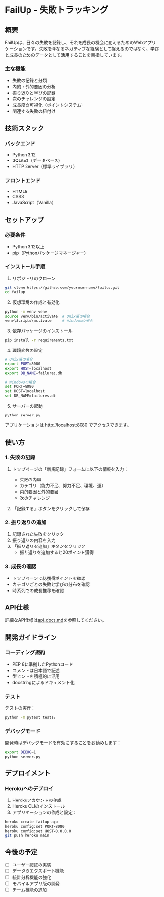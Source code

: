 # FailUp - 失敗トラッキング

## 概要

FailUpは、日々の失敗を記録し、それを成長の機会に変えるためのWebアプリケーションです。失敗を単なるネガティブな経験として捉えるのではなく、学びと成長のためのデータとして活用することを目指しています。

### 主な機能

- 失敗の記録と分類
- 内的・外的要因の分析
- 振り返りと学びの記録
- 次のチャレンジの設定
- 成長度の可視化（ポイントシステム）
- 関連する失敗の紐付け

## 技術スタック

### バックエンド
- Python 3.12
- SQLite3（データベース）
- HTTP Server（標準ライブラリ）

### フロントエンド
- HTML5
- CSS3
- JavaScript（Vanilla）

## セットアップ

### 必要条件
- Python 3.12以上
- pip（Pythonパッケージマネージャー）

### インストール手順

1. リポジトリのクローン
```bash
git clone https://github.com/yourusername/failup.git
cd failup
```

2. 仮想環境の作成と有効化
```bash
python -m venv venv
source venv/bin/activate  # Unix系の場合
venv\Scripts\activate     # Windowsの場合
```

3. 依存パッケージのインストール
```bash
pip install -r requirements.txt
```

4. 環境変数の設定
```bash
# Unix系の場合
export PORT=8080
export HOST=localhost
export DB_NAME=failures.db

# Windowsの場合
set PORT=8080
set HOST=localhost
set DB_NAME=failures.db
```

5. サーバーの起動
```bash
python server.py
```

アプリケーションは http://localhost:8080 でアクセスできます。

## 使い方

### 1. 失敗の記録

1. トップページの「新規記録」フォームに以下の情報を入力：
   - 失敗の内容
   - カテゴリ（能力不足、努力不足、環境、運）
   - 内的要因と外的要因
   - 次のチャレンジ

2. 「記録する」ボタンをクリックして保存

### 2. 振り返りの追加

1. 記録された失敗をクリック
2. 振り返りの内容を入力
3. 「振り返りを追加」ボタンをクリック
   - 振り返りを追加すると20ポイント獲得

### 3. 成長の確認

- トップページで総獲得ポイントを確認
- カテゴリごとの失敗と学びの分布を確認
- 時系列での成長推移を確認

## API仕様

詳細なAPI仕様は[api_docs.md](api_docs.md)を参照してください。

## 開発ガイドライン

### コーディング規約

- PEP 8に準拠したPythonコード
- コメントは日本語で記述
- 型ヒントを積極的に活用
- docstringによるドキュメント化

### テスト

テストの実行：
```bash
python -m pytest tests/
```

### デバッグモード

開発時はデバッグモードを有効にすることをお勧めします：
```bash
export DEBUG=1
python server.py
```

## デプロイメント

### Herokuへのデプロイ

1. Herokuアカウントの作成
2. Heroku CLIのインストール
3. アプリケーションの作成と設定：

```bash
heroku create failup-app
heroku config:set PORT=8080
heroku config:set HOST=0.0.0.0
git push heroku main
```


## 今後の予定

- [ ] ユーザー認証の実装
- [ ] データのエクスポート機能
- [ ] 統計分析機能の強化
- [ ] モバイルアプリ版の開発
- [ ] チーム機能の追加
